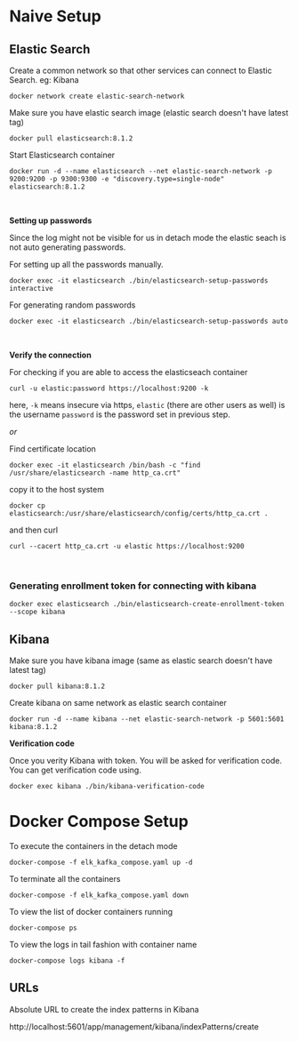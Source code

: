 # Naive Setup

## Elastic Search

Create a common network so that other services can connect to Elastic Search. eg: Kibana
```shell
docker network create elastic-search-network
```

Make sure you have elastic search image (elastic search doesn't have latest tag)
```shell
docker pull elasticsearch:8.1.2
```

Start Elasticsearch container
```shell
docker run -d --name elasticsearch --net elastic-search-network -p 9200:9200 -p 9300:9300 -e "discovery.type=single-node" elasticsearch:8.1.2
```
<br>

**Setting up passwords**

Since the log might not be visible for us in detach mode the elastic seach is not auto generating passwords.

For setting up all the passwords manually.
```shell
docker exec -it elasticsearch ./bin/elasticsearch-setup-passwords interactive
```
For generating random passwords
```shell
docker exec -it elasticsearch ./bin/elasticsearch-setup-passwords auto
```

<br>

**Verify the connection**

For checking if you are able to access the elasticseach container
```shell
curl -u elastic:password https://localhost:9200 -k
```
here, `-k` means insecure via https, `elastic` (there are other users as well) is the username `password` is the password set in previous step.

*or* 

Find certificate location

```shell
docker exec -it elasticsearch /bin/bash -c "find /usr/share/elasticsearch -name http_ca.crt"
```

copy it to the host system
```shell
docker cp elasticsearch:/usr/share/elasticsearch/config/certs/http_ca.crt .
```

and then curl
```shell
curl --cacert http_ca.crt -u elastic https://localhost:9200
```

<br>

### Generating enrollment token for connecting with kibana

```shell
docker exec elasticsearch ./bin/elasticsearch-create-enrollment-token --scope kibana
```

## Kibana
Make sure you have kibana image (same as elastic search doesn't have latest tag)
```shell
docker pull kibana:8.1.2
```

Create kibana on same network as elastic search container
```shell
docker run -d --name kibana --net elastic-search-network -p 5601:5601 kibana:8.1.2
```

**Verification code**

Once you verity Kibana with token. You will be asked for verification code. You can get verification code using.
```shell
docker exec kibana ./bin/kibana-verification-code
```

# Docker Compose Setup

To execute the containers in the detach mode
```shell
docker-compose -f elk_kafka_compose.yaml up -d
```

To terminate all the containers
```shell
docker-compose -f elk_kafka_compose.yaml down
```

To view the list of docker containers running
```shell
docker-compose ps
```

To view the logs in tail fashion with container name
```shell
docker-compose logs kibana -f
```


## URLs

Absolute URL to create the index patterns in Kibana

http://localhost:5601/app/management/kibana/indexPatterns/create
